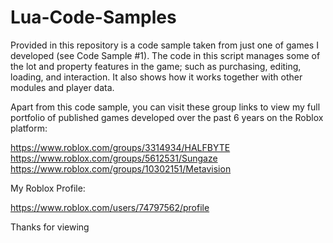 # Lua-Code-Samples

Provided in this repository is a code sample taken from just one of games I developed (see Code Sample #1). The code in this script manages some of the lot and property features in the game; such as purchasing, editing, loading, and interaction. It also shows how it works together with other modules and player data. 

Apart from this code sample, you can visit these group links to view my full portfolio of published games developed over the past 6 years on the Roblox platform:

https://www.roblox.com/groups/3314934/HALFBYTE
https://www.roblox.com/groups/5612531/Sungaze
https://www.roblox.com/groups/10302151/Metavision

My Roblox Profile:

https://www.roblox.com/users/74797562/profile

Thanks for viewing
